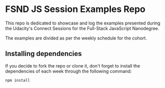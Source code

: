 # FSND JS Session Examples Repo

This repo is dedicated to showcase and log the examples presented during the Udacity's Connect Sessions for the Full-Stack JavaScript Nanodegree.

The examples are divided as per the weekly schedule for the cohort.

## Installing dependencies
If you decide to fork the repo or clone it, don't forget to install the dependencies of each week through the following command:

```npm install```